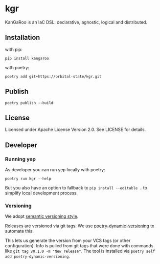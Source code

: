 # kgr

KanGaRoo is an IaC DSL: declarative, agnostic, logical and distributed.

## Installation

with pip:

    pip install kangaroo

with poetry:

    poetry add git+https://orbital-state/kgr.git

## Publish

    poetry publish --build


## License

Licensed under Apache License Version 2.0. See LICENSE for details.


## Developer

### Running yep

As developer you can run yep locally with poetry:

    poetry run kgr --help

But you also have an option to fallback to `pip install --editable .` to simplify local development process.

### Versioning

We adopt [semantic versioning style](https://semver.org/).

Releases are versioned via git tags. We use [poetry-dynamic-versioning](https://github.com/mtkennerly/poetry-dynamic-versioning) to automate this.

This lets us generate the version from your VCS tags (or other configuration). Info is pulled from git tags that were done with commands like `git tag v0.1.0 -m "New release"`.  The tool is installed via `poetry self add poetry-dynamic-versioning`.
